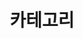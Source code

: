 ---
title: "카테고리"
layout: categories
permalink: /categories/
author_profile: true
sidebar:
  nav: "categories"
---